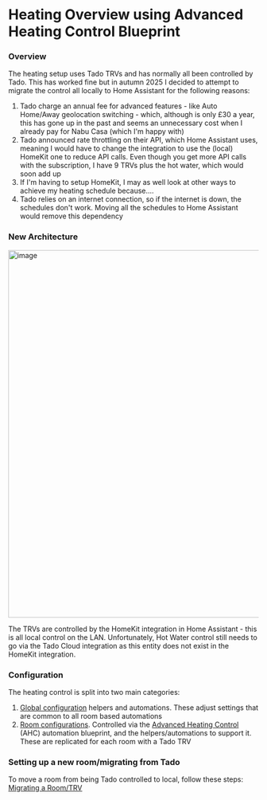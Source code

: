 # Heating Overview using Advanced Heating Control Blueprint
### Overview

The heating setup uses Tado TRVs and has normally all been controlled by Tado. This has worked fine but in autumn 2025 I decided to attempt to migrate the control all locally to Home Assistant for the following reasons:
1. Tado charge an annual fee for advanced features - like Auto Home/Away geolocation switching - which, although is only £30 a year, this has gone up in the past and seems an unnecessary cost when I already pay for Nabu Casa (which I'm happy with)
2. Tado announced rate throttling on their API, which Home Assistant uses, meaning I would have to change the integration to use the (local) HomeKit one to reduce API calls. Even though you get more API calls with the subscription, I have 9 TRVs plus the hot water, which would soon add up
3. If I'm having to setup HomeKit, I may as well look at other ways to achieve my heating schedule because....
4. Tado relies on an internet connection, so if the internet is down, the schedules don't work. Moving all the schedules to Home Assistant would remove this dependency

### New Architecture
<img width="1190" height="738" alt="image" src="https://github.com/user-attachments/assets/5a212a3a-dbbf-4946-bf1d-52038f6518e4" />

The TRVs are controlled by the HomeKit integration in Home Assistant - this is all local control on the LAN. Unfortunately, Hot Water control still needs to go via the Tado Cloud integration as this entity does not exist in the HomeKit integration.

### Configuration
The heating control is split into two main categories:
1. [Global configuration](global_configurations.md) helpers and automations. These adjust settings that are common to all room based automations
2. [Room configurations](room_configurations.md). Controlled via the [Advanced Heating Control](https://github.com/panhans/HomeAssistant/blob/main/blueprints/automation/panhans/advanced_heating_control.yaml) (AHC) automation blueprint, and the helpers/automations to support it. These are replicated for each room with a Tado TRV

### Setting up a new room/migrating from Tado
To move a room from being Tado controlled to local, follow these steps: [Migrating a Room/TRV](migrating.md)
